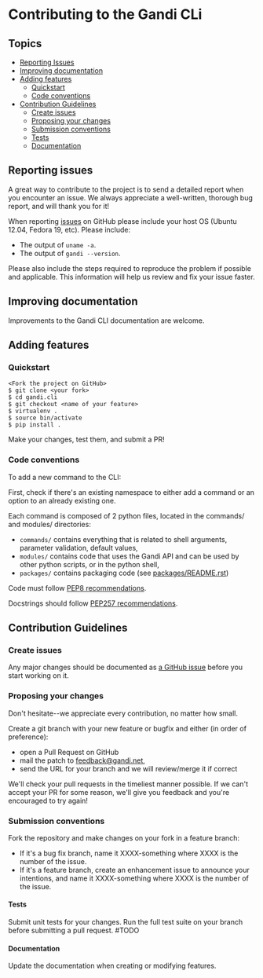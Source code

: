 # Contributing to the Gandi CLi

## Topics

* [Reporting Issues](#reporting-issues)
* [Improving documentation](#improving-documentation)
* [Adding features](#adding-features)
  * [Quickstart](#quickstart)
  * [Code conventions](#code-conventions)
* [Contribution Guidelines](#contribution-guidelines)
  * [Create issues](#create-issues)
  * [Proposing your changes](#proposing-your-changes)
  * [Submission conventions](#submission-conventions)
  * [Tests](#tests)
  * [Documentation](#documentation)


## Reporting issues


A great way to contribute to the project is to send a detailed report when you
encounter an issue. We always appreciate a well-written, thorough bug report,
and will thank you for it!

When reporting [issues](https://github.com/Gandi/gandi.cli/issues) on
GitHub please include your host OS (Ubuntu 12.04, Fedora 19, etc).
Please include:

* The output of `uname -a`.
* The output of `gandi --version`.

Please also include the steps required to reproduce the problem if
possible and applicable.  This information will help us review and fix
your issue faster.


## Improving documentation

Improvements to the Gandi CLI documentation are welcome.

## Adding features

### Quickstart

    <Fork the project on GitHub>
    $ git clone <your fork>
    $ cd gandi.cli
    $ git checkout <name of your feature>
    $ virtualenv .
    $ source bin/activate
    $ pip install .

Make your changes, test them, and submit a PR!

### Code conventions

To add a new command to the CLI:

First, check if there's an existing namespace to either add a command or an option to an already existing one.

Each command is composed of 2 python files, located in the commands/ and modules/ directories:

  * `commands/` contains everything that is related to shell arguments, parameter validation, default values,
  * `modules/` contains code that uses the Gandi API and can be used by other python scripts, or in the python shell,
  * `packages/` contains packaging code (see [packages/README.rst](packages/README.rst))

Code must follow [PEP8 recommendations](http://www.python.org/dev/peps/pep-0008/).

Docstrings should follow [PEP257 recommendations](http://www.python.org/dev/peps/pep-0257/).


## Contribution Guidelines

### Create issues

Any major changes should be documented as [a GitHub issue](https://github.com/Gandi/gandi.cli/issues)
before you start working on it.

### Proposing your changes

Don't hesitate--we appreciate every contribution, no matter how small.

Create a git branch with your new feature or bugfix and either (in order of preference):

* open a Pull Request on GitHub
* mail the patch to feedback@gandi.net,
* send the URL for your branch and we will review/merge it if correct

We'll check your pull requests in the timeliest manner possible. If we can't accept your PR for some reason,
we'll give you feedback and you're encouraged to try again!

### Submission conventions


Fork the repository and make changes on your fork in a feature branch:

- If it's a bug fix branch, name it XXXX-something where XXXX is the number of the
  issue.
- If it's a feature branch, create an enhancement issue to announce your
  intentions, and name it XXXX-something where XXXX is the number of the issue.

#### Tests

Submit unit tests for your changes. Run the full test suite on
your branch before submitting a pull request. #TODO

#### Documentation

Update the documentation when creating or modifying features.
